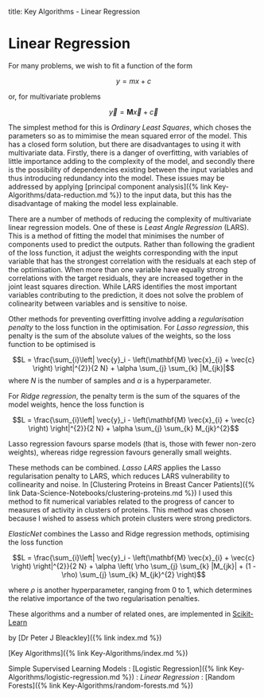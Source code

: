 title: Key Algorithms - Linear Regression

# Linear Regression

 For many problems, we wish to fit a function of the form

$$y = m x + c$$

or, for multivariate problems

$$\vec{y} = \mathbf{M} \vec{x} + \vec{c}$$

The simplest method for this is *Ordinary Least Squares*, which choses the parameters so as to mimimise the mean squared error of the model. This has a closed form solution, but there are disadvantages to using it with multivariate data. Firstly, there is a danger of overfitting, with variables of little importance adding to the complexity of the model, and secondly there is the possibility of dependencies existing between the input variables and thus introducing redundancy into the model. These issues may be addressed by applying [principal component analysis]({% link Key-Algorithms/data-reduction.md %}) to the input data, but this has the disadvantage of making the model less explainable.

There are a number of methods of reducing the complexity of multivariate linear regression models. One of these is *Least Angle Regression* (LARS). This is a method of fitting the model that minimises the number of components used to predict the outputs. Rather than following the gradient of the loss function, it adjust the weights corresponding with the input variable that has the strongest correlation with the residuals at each step of the optimisation. When more than one variable have equally strong correlations with the target residuals, they are increased together in the joint least squares direction. While LARS identifies the most important variables contributing to the prediction, it does not solve the problem of colinearity between variables and is sensitive to noise.

Other methods for preventing overfitting involve adding a *regularisation penalty* to the loss function in the optimisation. For *Lasso regression*, this penalty is the sum of the absolute values of the weights, so the loss function to be optimised is

$$L = \frac{\sum_{i}\left| \vec{y}_i - \left(\mathbf{M} \vec{x}_{i} + \vec{c} \right) \right|^{2}}{2 N} + \alpha \sum_{j} \sum_{k} |M_{jk}|$$
where $N$ is the number of samples and $\alpha$ is a hyperparameter.

For *Ridge regression*, the penalty term is the sum of the squares of the model weights, hence the loss function is 

$$L = \frac{\sum_{i}\left| \vec{y}_i - \left(\mathbf{M} \vec{x}_{i} + \vec{c} \right) \right|^{2}}{2 N} + \alpha \sum_{j} \sum_{k} M_{jk}^{2}$$

Lasso regression favours sparse models (that is, those with fewer non-zero weights), whereas ridge regression favours generally small weights.

These methods can be combined. *Lasso LARS* applies the Lasso regularisation penalty to LARS, which reduces LARS vulnerability to collinearity and noise. In [Clustering Proteins in Breast Cancer Patients]({% link Data-Science-Notebooks/clustering-proteins.md %}) I used this method to fit numerical variables related to the progress of cancer to measures of activity in clusters of proteins. This method was chosen because I wished to assess which protein clusters were strong predictors.

*ElasticNet* combines the Lasso and Ridge regression methods, optimising the loss function

$$L = \frac{\sum_{i}\left| \vec{y}_i - \left(\mathbf{M} \vec{x}_{i} + \vec{c} \right) \right|^{2}}{2 N} + \alpha \left( \rho \sum_{j} \sum_{k} |M_{jk}| + (1 - \rho) \sum_{j} \sum_{k} M_{jk}^{2} \right)$$

where $\rho$ is another hyperparameter, ranging from 0 to 1, which determines the relative importance of the two regularisation penalties.

These algorithms and a number of related ones, are implemented in [Scikit-Learn](https://scikit-learn.org/stable/modules/linear_model.html)

by [Dr Peter J Bleackley]({% link index.md %})

[Key Algorithms]({% link Key-Algorithms/index.md %})

Simple Supervised Learning Models
: [Logistic Regression]({% link Key-Algorithms/logistic-regression.md %})
: *Linear Regression*
: [Random Forests]({% link Key-Algorithms/random-forests.md %})
